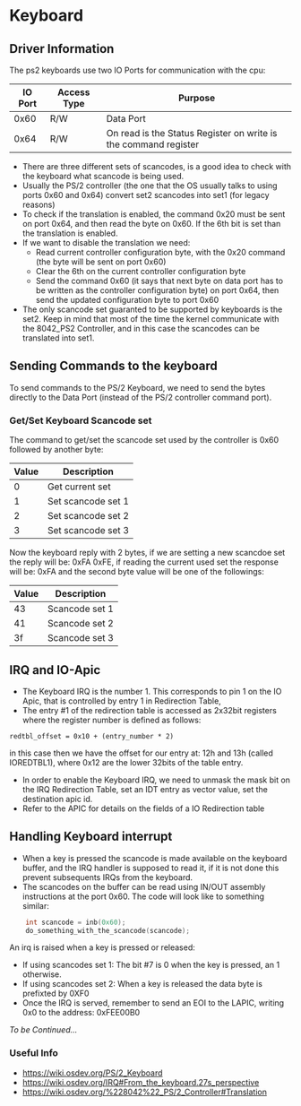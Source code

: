 # Keyboard 

## Driver Information

The ps2 keyboards use two IO Ports for communication with the cpu: 

| IO Port | Access Type | Purpose                                                         |
|---------|-------------|-----------------------------------------------------------------|
|  0x60   | R/W         | Data Port                                                       | 
|  0x64   | R/W         | On read is the Status Register on write is the command register | 

* There are three different sets of scancodes, is a good idea to check with the keyboard what scancode is being used. 
* Usually the PS/2 controller (the one that the OS usually talks to using ports 0x60 and 0x64) convert set2 scancodes into set1 (for legacy reasons)
* To check if the translation is enabled, the command 0x20 must be sent on port 0x64, and then read the byte on 0x60. If the 6th bit is set than the translation is enabled. 
* If we want to disable the translation we need: 
   - Read current controller configuration byte, with the 0x20 command (the byte will be sent on port 0x60)
   - Clear the 6th on the current controller configuration byte
   - Send the command 0x60 (it says that next byte on data port has to be written as the controller configuration byte) on port 0x64, then send the updated configuration byte to port 0x60
* The only scancode set guaranted to be supported by keyboards is the set2. Keep in mind that most of the time the kernel communicate with the 8042_PS2 Controller, and in this case the scancodes can be translated into set1.

## Sending Commands to the keyboard

To send commands to the PS/2 Keyboard, we need to send the bytes directly to the Data Port (instead of the PS/2 controller command port). 

### Get/Set Keyboard Scancode set

The command to get/set the scancode set used by the controller is 0x60 followed by another byte: 

| Value | Description           |
|-------|-----------------------|
|   0   | Get current set       |
|   1   | Set scancode set 1    |
|   2   | Set scancode set 2    |
|   3   | Set scancode set 3    |

Now the keyboard reply with 2 bytes, if we are setting a new scancdoe set the reply will be: 0xFA 0xFE, if reading the current used set the response will be: 0xFA and the second byte value will be one of the followings:

| Value | Description       |
|-------|-------------------|
|   43  | Scancode set 1    |
|   41  | Scancode set 2    |
|   3f  | Scancode set 3    |

## IRQ and IO-Apic

* The Keyboard IRQ is the number 1. This corresponds to pin 1 on the IO Apic, that is controlled by entry 1 in Redirection Table, 
* The entry #1 of the redirection table is accessed as 2x32bit registers where the register number is defined as follows: 
```
redtbl_offset = 0x10 + (entry_number * 2)
```
in this case then we have the offset for our entry at:  12h and 13h (called IOREDTBL1), where 0x12 are the lower 32bits of the table entry. 
* In order to enable the Keyboard IRQ, we need to unmask the mask bit on the IRQ Redirection Table, set an IDT entry as vector value, set the destination apic id.
* Refer to the APIC for details on the fields of a IO Redirection table

## Handling Keyboard interrupt

* When a key is pressed the scancode is made available on the keyboard buffer, and the IRQ handler is supposed to read it, if it is not done this prevent subsequents IRQs from the keyboard.
* The scancodes on the buffer can be read using IN/OUT assembly instructions at the port 0x60. The code will look like to something similar: 
```C
    int scancode = inb(0x60);
    do_something_with_the_scancode(scancode);
```
An irq is raised when a key is pressed or released: 

* If using scancodes set 1: The bit #7 is 0 when the key is pressed, an 1 otherwise.
* If using scancodes set 2: When a key is released the data byte is prefixted by 0XF0
* Once the IRQ is served, remember to send an EOI to the LAPIC, writing 0x0 to the address: 0xFEE00B0

*To be Continued...*
### Useful Info

* https://wiki.osdev.org/PS/2_Keyboard 
* https://wiki.osdev.org/IRQ#From_the_keyboard.27s_perspective
* https://wiki.osdev.org/%228042%22_PS/2_Controller#Translation
